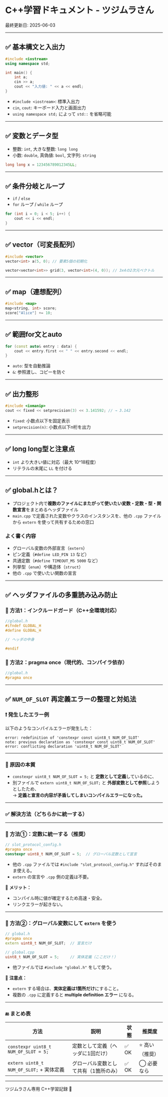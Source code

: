 # C++学習ドキュメント - ツジムラさん

最終更新日: 2025-06-03

---

## ✅ 基本構文と入出力

```cpp
#include <iostream>
using namespace std;

int main() {
    int a;
    cin >> a;
    cout << "入力値: " << a << endl;
}
```

- `#include <iostream>`: 標準入出力
- `cin`, `cout`: キーボード入力と画面出力
- `using namespace std;` によって `std::` を省略可能

---

## ✅ 変数とデータ型

- 整数: `int`, 大きな整数: `long long`
- 小数: `double`, 真偽値: `bool`, 文字列: `string`

```cpp
long long x = 123456789012345LL;
```

---

## ✅ 条件分岐とループ

- `if` / `else`
- `for` ループ / `while` ループ

```cpp
for (int i = 0; i < 5; i++) {
    cout << i << endl;
}
```

---

## ✅ vector（可変長配列）

```cpp
#include <vector>
vector<int> a(5, 0); // 要素5個の初期化

vector<vector<int>> grid(3, vector<int>(4, 0)); // 3x4の2次元ベクトル
```

---

## ✅ map（連想配列）

```cpp
#include <map>
map<string, int> score;
score["Alice"] += 10;
```

---

## ✅ 範囲for文とauto

```cpp
for (const auto& entry : data) {
    cout << entry.first << " " << entry.second << endl;
}
```

- `auto`: 型を自動推論
- `&`: 参照渡し、コピーを防ぐ

---

## ✅ 出力整形

```cpp
#include <iomanip>
cout << fixed << setprecision(3) << 3.141592; // → 3.142
```

- `fixed`: 小数点以下を固定表示
- `setprecision(n)`: 小数点以下n桁を出力

---

## ✅ long long型と注意点

- `int` より大きい値に対応（最大 10^18程度）
- リテラルの末尾に `LL` を付ける

---

## ✅ global.hとは？

- プロジェクト内で**複数のファイルにまたがって使いたい変数・定数・型・関数宣言**をまとめるヘッダファイル
- `main.cpp` で定義された変数やクラスのインスタンスを、他の `.cpp` ファイルから `extern` を使って共有するための窓口

### よく書く内容

- グローバル変数の外部宣言（`extern`）
- ピン定義（`#define LED_PIN 13` など）
- 共通定数（`#define TIMEOUT_MS 5000` など）
- 列挙型（`enum`）や構造体（`struct`）
- 他の `.cpp` で使いたい関数の宣言

---

## ✅ ヘッダファイルの多重読み込み防止
### 🔹 方法1：インクルードガード（C++全環境対応）

```cpp
//global.h
#ifndef GLOBAL_H
#define GLOBAL_H

// ヘッダの中身

#endif
```

### 🔹 方法2：pragma once（現代的、コンパイラ依存）

```cpp
//global.h
#pragma once
```

---

## ✅ `NUM_OF_SLOT` 再定義エラーの整理と対処法

### ❗ 発生したエラー例

以下のようなコンパイルエラーが発生した：

```
error: redefinition of 'constexpr const uint8_t NUM_OF_SLOT'
note: previous declaration as 'constexpr const uint8_t NUM_OF_SLOT'
error: conflicting declaration 'uint8_t NUM_OF_SLOT'
```

---

### 🧠 原因の本質

- `constexpr uint8_t NUM_OF_SLOT = 5;` と **定数として定義**しているのに、
- 別ファイルで `extern uint8_t NUM_OF_SLOT;` と **外部変数として参照**しようとしたため、  
  → **定義と宣言の内容が矛盾してしまいコンパイルエラーになった。**

---

### ✅ 解決方法（どちらかに統一する）

---

### 🔹 方法①：定数に統一する（推奨）

```cpp
// slot_protocol_config.h
#pragma once
constexpr uint8_t NUM_OF_SLOT = 5;  // グローバル定数として宣言
```

- 他の `.cpp` ファイルでは `#include "slot_protocol_config.h"` すればそのまま使える。
- `extern` の宣言や `.cpp` 側の定義は不要。

📌 **メリット：**
- コンパイル時に値が確定するため高速・安全。
- リンクエラーが起きない。

---

### 🔸 方法②：グローバル変数にして `extern` を使う

```cpp
// global.h
#pragma once
extern uint8_t NUM_OF_SLOT;  // 宣言だけ

// global.cpp
uint8_t NUM_OF_SLOT = 5;     // 実体定義（ここだけ！）
```

- 他ファイルでは `#include "global.h"` をして使う。

📌 **注意点：**
- `extern` する場合は、**実体定義は1箇所だけ**にすること。
- 複数の `.cpp` に定義すると **multiple definition エラー** になる。

---

### 🔚 まとめ表

| 方法                                      | 説明                                   | 状態   | 推奨度         |
|-------------------------------------------|----------------------------------------|--------|----------------|
| `constexpr uint8_t NUM_OF_SLOT = 5;`      | 定数として定義（ヘッダに1回だけ）      | ✅ OK | ⭐ 高い（推奨） |
| `extern uint8_t NUM_OF_SLOT;` + 実体定義 | グローバル変数として共有（1箇所のみ） | ✅ OK | ◯ 必要なら     |


---

ツジムラさん専用 C++学習記録 📘
